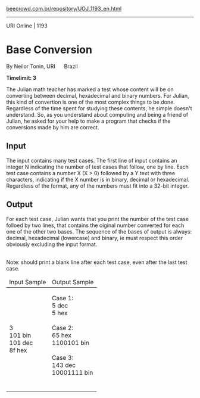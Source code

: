 <p><a href="https://www.beecrowd.com.br/repository/UOJ_1193_en.html">beecrowd.com.br/repository/UOJ_1193_en.html</a></p><hr>
<div>
  <span>URI Online | 1193</span>
  <h1>Base Conversion</h1>
  <div><p>
     By Neilor Tonin, URI <img alt="" src="https://resources.beecrowd.com.br/gallery/images/flags/br.gif" style="width: 16px; height: 11px; "> Brazil</p>
  </div>
  <strong>Timelimit: 3</strong>
</div>
<div>
<div>
  <p>
   The Julian math teacher has marked a test whose content will be on converting between decimal, hexadecimal and binary numbers. For Julian, this kind of convertion is one of the most complex things to be done. Regardless of the time spent for studying these contents, he simple doesn't understand. So, as you understand about computing and being a friend of Julian, he asked for your help to make a program that checks if the conversions made ​​by him are correct.</p>
</div>
<h2>Input</h2>
<div>
  <p>
   The input contains many test cases. The first line of input contains an integer N indicating the number of test cases that follow, one by line. Each test case contains a number X (X &gt; 0) followed by a Y text with three characters, indicating if the X number is in binary, decimal or hexadecimal. Regardless of the format, any of the numbers must fit into a 32-bit integer.</p>
</div>
<h2>Output</h2>
<div>
  <p>
  For each test case, Julian wants that you print the number of the test case folloed by two lines, that contains the oiginal number converted for each one of the other two bases. The sequence of the bases of output is always: decimal, hexadecimal (lowercase) and binary, ie must respect this order obviously excluding the input format.</p>
  <p><br>
   Note: should print a blank line after each test case, even after the last test case.</p>
</div>
<div></div>
  <table>
    <thead>
      <tr>
        <td>Input Sample</td>
        <td>Output Sample</td>
      </tr>
    </thead>
    <tbody>
      <tr>
        <td>
          <p>
           3<br>
           101 bin<br>
           101 dec<br>
           8f hex</p>
        </td>
        <td>
          <p>
           Case 1:<br>
           5 dec<br>
           5 hex<br>
          <br>
           Case 2:<br>
           65 hex<br>
           1100101 bin<br>
          <br>
           Case 3:<br>
           143 dec<br>
           10001111 bin<br><br></p>
        </td>
      </tr>
    </tbody>
  </table>
</div>